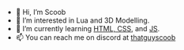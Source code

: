 - 👋 Hi, I’m Scoob
- 👀 I’m interested in Lua and 3D Modelling.
- 🌱 I’m currently learning [HTML, CSS](https://html.com/), and [JS](https://www.javascript.com/).
- 📫 You can reach me on discord at [thatguyscoob](https://discord.com/users/789065909373370370)
